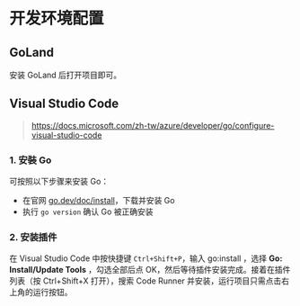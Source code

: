 # 开发环境配置

## GoLand

安装 GoLand 后打开项目即可。

## Visual Studio Code

> https://docs.microsoft.com/zh-tw/azure/developer/go/configure-visual-studio-code

### 1. 安裝 Go

可按照以下步骤来安装 Go：

- 在官网 [go.dev/doc/install](https://go.dev/doc/install)，下载并安装 Go
- 执行 `go version` 确认 Go 被正确安装

### 2. 安装插件

在 Visual Studio Code 中按快捷键 `Ctrl+Shift+P`，输入 go:install ，选择 **Go: Install/Update Tools** ，勾选全部后点 OK，然后等待插件安装完成。接着在插件列表（按
Ctrl+Shift+X 打开），搜索 Code Runner 并安装，运行项目只需点击右上角的运行按钮。
